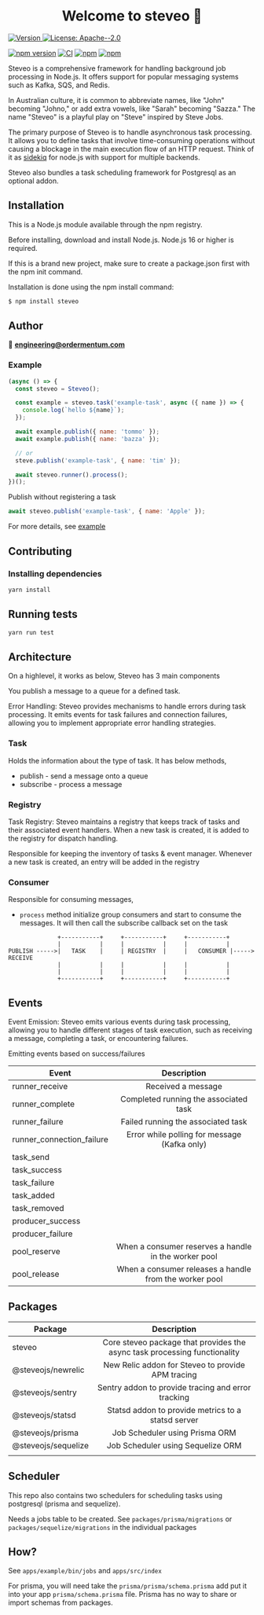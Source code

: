 <h1 align="center">Welcome to steveo 👋</h1>
<p>
  <a href="https://www.npmjs.com/package/steveo" target="_blank">
    <img alt="Version" src="https://img.shields.io/npm/v/steveo.svg">
  </a>
  <a href="#" target="_blank">
    <img alt="License: Apache--2.0" src="https://img.shields.io/badge/License-Apache--2.0-yellow.svg" />
  </a>
</p>

[![npm version](https://badge.fury.io/js/steveo.svg)](https://badge.fury.io/js/steveo)
[![CI](https://github.com/ordermentum/steveo/actions/workflows/main.yml/badge.svg?branch=develop)](https://github.com/ordermentum/steveo/actions/workflows/main.yml)
[![npm](https://img.shields.io/npm/l/steveo.svg)](https://www.npmjs.com/package/steveo)
[![npm](https://img.shields.io/npm/dt/steveo.svg)](https://www.npmjs.com/package/steveo)

Steveo is a comprehensive framework for handling background job processing in Node.js. It offers support for popular messaging systems such as Kafka, SQS, and Redis.

In Australian culture, it is common to abbreviate names, like "John" becoming "Johno," or add extra vowels, like "Sarah" becoming "Sazza." The name "Steveo" is a playful play on "Steve" inspired by Steve Jobs.

The primary purpose of Steveo is to handle asynchronous task processing. It allows you to define tasks that involve time-consuming operations without causing a blockage in the main execution flow of an HTTP request. Think of it as [sidekiq](https://github.com/mperham/sidekiq) for node.js with support for multiple backends.

Steveo also bundles a task scheduling framework for Postgresql as an optional addon.

## Installation

This is a Node.js module available through the npm registry.

Before installing, download and install Node.js. Node.js 16  or higher is required.

If this is a brand new project, make sure to create a package.json first with the npm init command.

Installation is done using the npm install command:

```bash
$ npm install steveo
```

## Author

👤 **engineering@ordermentum.com**


### Example

```javascript
(async () => {
  const steveo = Steveo();

  const example = steveo.task('example-task', async ({ name }) => {
    console.log(`hello ${name}`);
  });

  await example.publish({ name: 'tommo' });
  await example.publish({ name: 'bazza' });

  // or
  steve.publish('example-task', { name: 'tim' });

  await steveo.runner().process();
})();
```

Publish without registering a task

```javascript
await steveo.publish('example-task', { name: 'Apple' });
```

For more details, see [example](https://github.com/ordermentum/steveo/blob/master/examples/full/README.md)


## Contributing


### Installing dependencies

```sh
yarn install
```

## Running tests

```sh
yarn run test
```


## Architecture

On a highlevel, it works as below, Steveo has 3 main components

You publish a message to a queue for a defined task.

Error Handling: Steveo provides mechanisms to handle errors during task processing. It emits events for task failures and connection failures, allowing you to implement appropriate error handling strategies.

### Task

Holds the information about the type of task. It has below methods,

- publish - send a message onto a queue
- subscribe - process a message

### Registry

Task Registry: Steveo maintains a registry that keeps track of tasks and their associated event handlers. When a new task is created, it is added to the registry for dispatch handling.

Responsible for keeping the inventory of tasks & event manager. Whenever a new task is created, an entry will be added in the registry

### Consumer

Responsible for consuming messages,

- `process` method initialize group consumers and start to consume the messages. It will then call the subscribe callback set on the task



```
              +-----------+     +-----------+     +-----------+
              |           |     |           |     |           |
PUBLISH ----->|   TASK    |     | REGISTRY  |     |   CONSUMER |-----> RECEIVE
              |           |     |           |     |           |
              |           |     |           |     |           |
              +-----------+     +-----------+     +-----------+
```

## Events

Event Emission: Steveo emits various events during task processing, allowing you to handle different stages of task execution, such as receiving a message, completing a task, or encountering failures.

Emitting events based on success/failures


| Event                     |                      Description                       |
|---------------------------|:------------------------------------------------------:|
| runner_receive            |                   Received a message                   |
| runner_complete           |         Completed running the associated task          |
| runner_failure            |           Failed running the associated task           |
| runner_connection_failure |      Error while polling for message (Kafka only)      |
| task_send                 |                                                        |
| task_success              |                                                        |
| task_failure              |                                                        |
| task_added                |                                                        |
| task_removed              |                                                        |
| producer_success          |                                                        |
| producer_failure          |                                                        |
| pool_reserve              |  When a consumer reserves a handle in the worker pool  |
| pool_release              | When a consumer releases a handle from the worker pool |


## Packages

| Package             |                                Description                                |
|---------------------|:-------------------------------------------------------------------------:|
| steveo              | Core steveo package that provides the async task processing functionality |
| @steveojs/newrelic  |             New Relic addon for Steveo to provide APM tracing             |
| @steveojs/sentry    |            Sentry addon to provide tracing and error tracking             |
| @steveojs/statsd    |            Statsd addon to provide metrics to a statsd server             |
| @steveojs/prisma    |                      Job Scheduler using Prisma ORM                       |
| @steveojs/sequelize |                     Job Scheduler using Sequelize ORM                     |
|                     |                                                                           |

## Scheduler

This repo also contains two schedulers for scheduling tasks using postgresql (prisma and sequelize).

Needs a jobs table to be created. See `packages/prisma/migrations` or `packages/sequelize/migrations` in the individual packages

## How?

See `apps/example/bin/jobs` and `apps/src/index`

For prisma, you will need take the `prisma/prisma/schema.prisma` add put it into your app `prisma/schema.prisma` file. Prisma has no way to share or import schemas from packages.
